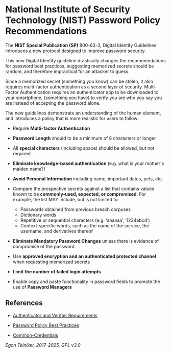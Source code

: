 # National Institute of Security Technology (NIST) Password Policy Recommendations

The **NIST Special Publication (SP)** 800-63-3, Digital Identity Guidelines
introduces a new protocol designed to improve password security.

This new Digital Identity guideline drastically changes the recommendations
for password best practices, suggesting memorized secrets should be random,
and therefore impractical for an attacker to guess.

Since a memorized secret (something you know) can be stolen, it also requires
multi-factor authentication as a second layer of security. Multi-Factor
Authentication requires an authenticator app to be downloaded to your smartphone,
(something you have) to verify you are who you say you are instead of accepting
the password alone.

The new guidelines demonstrate an understanding of the human element, and
introduces a policy that is more realistic for users to follow:

* Require **Multi-factor Authentication**

* **Password Length** should to be a minimum of 8 characters or longer

* All **special characters** (including space) should be allowed, but not required

* **Eliminate knowledge-based authentication** (e.g. what is your mother's maiden name?)

* **Avoid Personal Information** including name, important dates, pets, etc.

* Compare the prospective secrets against a list that contains values known to be **commonly-used, expected, or compromised**. For example, the list MAY include, but is not limited to:
    * Passwords obtained from previous breach corpuses
    * Dictionary words
    * Repetitive or sequential characters (e.g. ‘aaaaaa’, ‘1234abcd’)
    * Context-specific words, such as the name of the service, the username, and derivatives thereof

* **Eliminate Mandatory Password Changes** unless there is evidence of compromise of the password

* Use **approved encryption and an authenticated protected channel** when requesting memorized secrets

* **Limit the number of failed login attempts**

* Enable copy and paste functionality in password fields to promote the use of **Password Managers**

## References
* [Authenticator and Verifier Requirements](https://pages.nist.gov/800-63-3/sp800-63b.html#sec5)

* [Password Policy Best Practices](https://www.intellisuite.com/blog/2019-password-policy-best-practices)

* [Common-Credentials](https://github.com/danielmiessler/SecLists/tree/master/Passwords/Common-Credentials)


*Egon Teiniker, 2017-2025, GPL v3.0*
